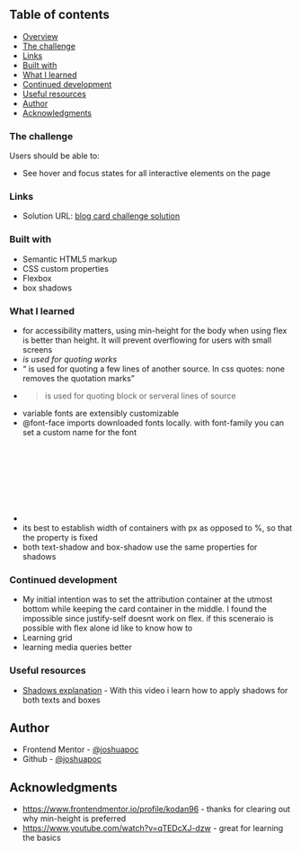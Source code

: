 ## Table of contents

  - [Overview](#overview)
  - [The challenge](#the-challenge)
  - [Links](#links)
  - [Built with](#built-with)
  - [What I learned](#what-i-learned)
  - [Continued development](#continued-development)
  - [Useful resources](#useful-resources)
  - [Author](#author)
  - [Acknowledgments](#acknowledgments)


### The challenge

Users should be able to:

- See hover and focus states for all interactive elements on the page

### Links

- Solution URL: [blog card challenge solution](https://joshuapoc.github.io/challenges/)

### Built with

- Semantic HTML5 markup
- CSS custom properties
- Flexbox
- box shadows

### What I learned

- for accessibility matters, using min-height for the body when using flex is better than height. It will prevent overflowing for users with small screens
- <cite> is used for quoting works
- <q> is used for quoting a few lines of another source. In css quotes: none removes the quotation marks
- <blockquote> is used for quoting block or serveral lines of source
- variable fonts are extensibly customizable
- @font-face imports downloaded fonts locally. with font-family you can set a custom name for the font
- <svg> is used to create vector images
- its best to establish width of containers with px as opposed to %, so that the property is fixed 
- both text-shadow and box-shadow use the same properties for shadows

### Continued development

- My initial intention was to set the attribution container at the utmost bottom while keeping the card container in the middle. I found the impossible since justify-self doesnt work on flex. if this sceneraio is possible with flex alone id like to know how to
- Learning grid
- learning media queries better

### Useful resources

- [Shadows explanation](https://www.youtube.com/watch?v=qTEDcXJ-dzw) - With this video i learn how to apply shadows for both texts and boxes 

## Author

- Frontend Mentor - [@joshuapoc](https://www.frontendmentor.io/profile/joshuapoc)
- Github - [@joshuapoc](https://github.com/joshuapoc)

## Acknowledgments
- https://www.frontendmentor.io/profile/kodan96 - thanks for clearing out why min-height is preferred
- https://www.youtube.com/watch?v=qTEDcXJ-dzw - great for learning the basics
